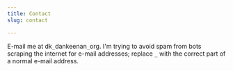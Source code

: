 ```yaml
---
title: Contact
slug: contact

---
```


E-mail me at dk`_`dankeenan`_`org. I'm trying to avoid spam from bots scraping
the internet for e-mail addresses; replace `_` with the correct part
of a normal e-mail address.
